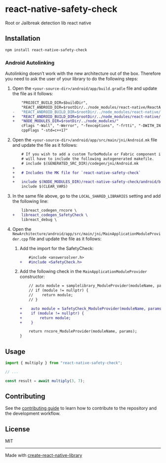 # react-native-safety-check

Root or Jailbreak detection lib react native

## Installation

```sh
npm install react-native-safety-check
```

### Android Autolinking

Autolinking doesn’t work with the new architecture out of the box. Therefore you need to ask the user of your library to do the following steps:

1. Open the `<your-source-dir>/android/app/build.gradle` file and update the file as it follows:

    ```diff
        "PROJECT_BUILD_DIR=$buildDir",
        "REACT_ANDROID_DIR=$rootDir/../node_modules/react-native/ReactAndroid",
    -   "REACT_ANDROID_BUILD_DIR=$rootDir/../node_modules/react-native/ReactAndroid/build"
    +   "REACT_ANDROID_BUILD_DIR=$rootDir/../node_modules/react-native/ReactAndroid/build",
    +   "NODE_MODULES_DIR=$rootDir/../node_modules/"
        cFlags "-Wall", "-Werror", "-fexceptions", "-frtti", "-DWITH_INSPECTOR=1"
        cppFlags "-std=c++17"
    ```

1. Open the `<your-source-dir>/android/app/src/main/jni/Android.mk` file and update the file as it follows:

    ```diff
        # If you wish to add a custom TurboModule or Fabric component in your app you
        # will have to include the following autogenerated makefile.
        # include $(GENERATED_SRC_DIR)/codegen/jni/Android.mk
    +
    +   # Includes the MK file for `react-native-safety-check`
    +
    +   include $(NODE_MODULES_DIR)/react-native-safety-check/android/build/generated/source/codegen/jni/Android.mk
        include $(CLEAR_VARS)
    ```

1. In the same file above, go to the `LOCAL_SHARED_LIBRARIES` setting and add the following line:

    ```diff
        libreact_codegen_rncore \
    +   libreact_codegen_SafetyCheck \
        libreact_debug \
    ```

1. Open the `NewArchitecture/android/app/src/main/jni/MainApplicationModuleProvider.cpp` file and update the file as it follows:
    1. Add the import for the SafetyCheck:

        ```diff
            #include <answersolver.h>
        +   #include <SafetyCheck.h>
        ```

    1. Add the following check in the `MainApplicationModuleProvider` constructor:

        ```diff
            // auto module = samplelibrary_ModuleProvider(moduleName, params);
            // if (module != nullptr) {
            //    return module;
            // }

        +    auto module = SafetyCheck_ModuleProvider(moduleName, params);
        +    if (module != nullptr) {
        +        return module;
        +    }

            return rncore_ModuleProvider(moduleName, params);
        }
        ```

## Usage

```js
import { multiply } from "react-native-safety-check";

// ...

const result = await multiply(3, 7);
```

## Contributing

See the [contributing guide](CONTRIBUTING.md) to learn how to contribute to the repository and the development workflow.

## License

MIT

---

Made with [create-react-native-library](https://github.com/callstack/react-native-builder-bob)
